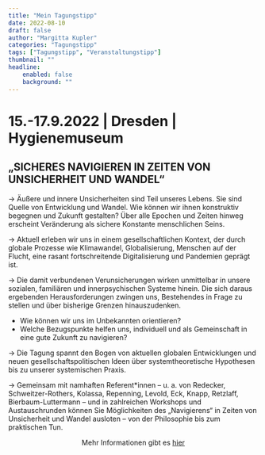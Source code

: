 ```yaml
---
title: "Mein Tagungstipp"
date: 2022-08-10
draft: false
author: "Margitta Kupler"
categories: "Tagungstipp"
tags: ["Tagungstipp", "Veranstaltungstipp"]
thumbnail: ""
headline: 
    enabled: false
    background: ""
---
```


# **15.-17.9.2022 | Dresden | Hygienemuseum**
## **„SICHERES NAVIGIEREN IN ZEITEN VON UNSICHERHEIT UND WANDEL“**

→ Äußere und innere Unsicherheiten sind Teil unseres Lebens. Sie sind Quelle von Entwicklung und Wandel. Wie können wir ihnen konstruktiv begegnen und Zukunft gestalten? Über alle Epochen und Zeiten hinweg erscheint Veränderung als sichere Konstante menschlichen Seins.

<!--more-->

→ Aktuell erleben wir uns in einem gesellschaftlichen Kontext, der durch globale Prozesse wie Klimawandel, Globalisierung, Menschen auf der Flucht, eine rasant fortschreitende Digitalisierung und Pandemien geprägt ist.

→ Die damit verbundenen Verunsicherungen wirken unmittelbar in unsere sozialen, familiären und innerpsychischen Systeme hinein. Die sich daraus ergebenden Herausforderungen zwingen uns, Bestehendes in Frage zu stellen und über bisherige Grenzen hinauszudenken.

* Wie können wir uns im Unbekannten orientieren?
* Welche Bezugspunkte helfen uns, individuell und als Gemeinschaft in eine gute Zukunft zu navigieren?

→ Die Tagung spannt den Bogen von aktuellen globalen Entwicklungen und neuen gesellschaftspolitischen Ideen über systemtheoretische Hypothesen bis zu unserer systemischen Praxis.

→ Gemeinsam mit namhaften Referent*innen – u. a. von Redecker, Schweitzer-Rothers, Kolassa, Repenning, Levold, Eck, Knapp, Retzlaff, Bierbaum-Luttermann – und in zahlreichen Workshops und Austauschrunden können Sie Möglichkeiten des „Navigierens“ in Zeiten von Unsicherheit und Wandel ausloten – von der Philosophie bis zum praktischen Tun.

<p style="text-align: center;">
  Mehr Informationen gibt es
  <a href="https://www.dgsf-tagung-2022.de/?DGSF-Tagung-2022" style="display: inline-block;">hier</a>
</p>